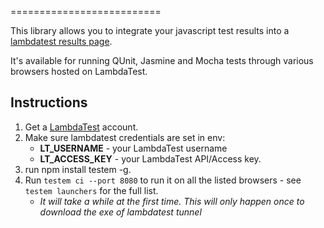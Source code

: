 
==========================

This library allows you to integrate your javascript test results into a [lambdatest results page](https://automation.lambdatest.com/).

It's available for running QUnit, Jasmine and Mocha tests through various browsers hosted on LambdaTest.


Instructions
------------

1. Get a [LambdaTest](https://lambdatest.com/) account.
2. Make sure lambdatest credentials are set in env:
    * **LT_USERNAME** - your LambdaTest username
    * **LT_ACCESS_KEY** - your LambdaTest API/Access key.
3. run npm install testem -g.
4. Run `testem ci --port 8080` to run it on all the listed browsers - see `testem launchers` for the full list.
    * *It will take a while at the first time. This will only happen once to download the exe of lambdatest tunnel*
